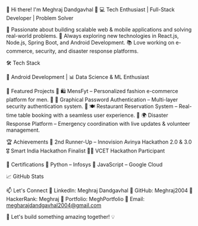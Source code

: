 💫 Hi there! I'm Meghraj Dandgavhal 👋
💻 Tech Enthusiast | Full-Stack Developer | Problem Solver

🚀 Passionate about building scalable web & mobile applications and solving real-world problems.
🎯 Always exploring new technologies in React.js, Node.js, Spring Boot, and Android Development.
📚 Love working on e-commerce, security, and disaster response platforms.

🛠️ Tech Stack










📱 Android Development | 📊 Data Science & ML Enthusiast

🚀 Featured Projects
🔹 🛍️ MensFyt – Personalized fashion e-commerce platform for men.
🔹 🔑 Graphical Password Authentication – Multi-layer security authentication system.
🔹 🍽️ Restaurant Reservation System – Real-time table booking with a seamless user experience.
🔹 🌍 Disaster Response Platform – Emergency coordination with live updates & volunteer management.

🏆 Achievements
🏅 2nd Runner-Up – Innovision Avinya Hackathon 2.0 & 3.0
🎖️ Smart India Hackathon Finalist
👨‍💻 VCET Hackathon Participant

📜 Certifications
📜 Python – Infosys
📜 JavaScript – Google Cloud

📈 GitHub Stats


📫 Let's Connect
🔗 LinkedIn: Meghraj Dandgavhal
🔗 GitHub: Meghraj2004
🔗 HackerRank: Meghraj
🔗 Portfolio: MeghPortfolio
📧 Email: megharajdandgavhal2004@gmail.com

🚀 Let's build something amazing together! 💡


